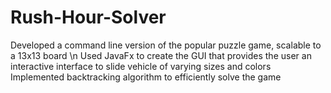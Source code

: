 # Rush-Hour-Solver

Developed a command line version of the popular puzzle game, scalable to a 13x13 board \n
Used JavaFx to create the GUI that provides the user an interactive interface to slide vehicle of varying sizes and colors 
Implemented backtracking algorithm to efficiently solve the game